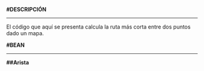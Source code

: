 <strong>#DESCRIPCIÓN</strong>
<hr/>
El código que aquí se presenta calcula la ruta más corta entre dos puntos dado un mapa.

<strong>#BEAN</strong>
<hr/>
<strong>##Arista</strong>

